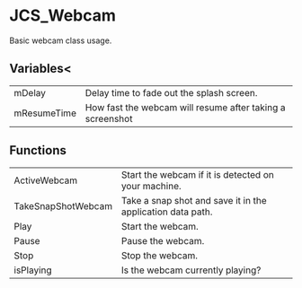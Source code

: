 # JCS_Webcam

Basic webcam class usage.

## Variables<

<table>
  <tr>
    <td>mDelay</td>
    <td>Delay time to fade out the splash screen.</td>
  </tr>
  <tr>
    <td>mResumeTime</td>
    <td>How fast the webcam will resume after taking a screenshot</td>
  </tr>
</table>


## Functions

<table>
  <tr>
    <td>ActiveWebcam</td>
    <td>Start the webcam if it is detected on your machine.</td>
  </tr>
  <tr>
    <td>TakeSnapShotWebcam</td>
    <td>Take a snap shot and save it in the application data path.</td>
  </tr>
  <tr>
    <td>Play</td>
    <td>Start the webcam.</td>
  </tr>
  <tr>
    <td>Pause</td>
    <td>Pause the webcam.</td>
  </tr>
  <tr>
    <td>Stop</td>
    <td>Stop the webcam.</td>
  </tr>
  <tr>
    <td>isPlaying</td>
    <td>Is the webcam currently playing?</td>
  </tr>
</table>
